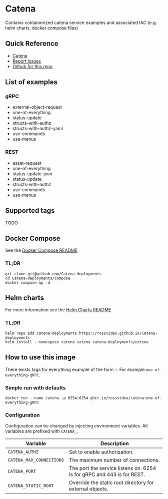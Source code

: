 # Catena
Contains containerized catena service examples and associated IAC (e.g. helm charts, docker compose files)

## Quick Reference
- [Catena](https://github.com/rossvideo/Catena)
- [Report Issues](https://github.com/rossvideo/Catena/issues)
- [Github for this repo](https://github.com/rossvideo/Catena-deployments)

## List of examples
<!-- EXAMPLES_START -->
### gRPC
- external-object-request
- one-of-everything
- status-update
- structs-with-authz
- structs-with-authz-yaml
- use-commands
- use-menus
### REST
- asset-request
- one-of-everything
- status-update-json
- status-update
- structs-with-authz
- use-commands
- use-menus
<!-- EXAMPLES_END -->

## Supported tags

TODO

## Docker Compose
See the [Docker Compose README](compose/README.md)

### TL;DR
```
git clone git@github.com/Catena-deployments
cd Catena-deployments/compose
docker compose up -d
```

## Helm charts
For more information see the [Helm Charts README](helmcharts/README.md)

### TL;DR
```
helm repo add catena-deployments https://rossvideo.github.io/Catena-deployments
helm install --namespace catena catena catena-deployments/catena
```

## How to use this image
There exists tags for everything example of the form <example>-<connection>. For example `one-of-everything-gRPC`.
### Simple run with defaults
```
docker run --name catena -p 6254:6254 ghcr.io/rossvideo/catena:one-of-everything-gRPC
```
### Configuration
Configuration can be changed by injecting environment variables. All variables are prefixed with `CATENA_`.

| Variable | Description |
|----------|-------------|
| `CATENA_AUTHZ` | Set to enable authorization. |
| `CATENA_MAX_CONNECTIONS` | The maximum number of connections. |
| `CATENA_PORT` | The port the service listens on. 6254 is for gRPC and 443 is for REST. |
| `CATENA_STATIC_ROOT` | Override the static root directory for external objects. |